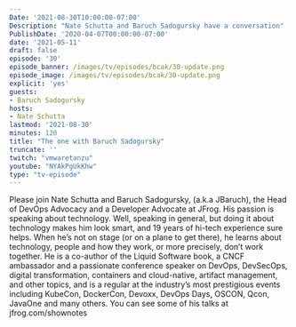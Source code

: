 ```yaml
---
Date: '2021-08-30T10:00:00-07:00'
Description: "Nate Schutta and Baruch Sadogursky have a conversation"
PublishDate: '2020-04-07T00:00:00-07:00'
date: '2021-05-11'
draft: false
episode: '30'
episode_banner: /images/tv/episodes/bcak/30-update.png
episode_image: /images/tv/episodes/bcak/30-update.png
explicit: 'yes'
guests:
- Baruch Sadogursky
hosts:
- Nate Schutta
lastmod: '2021-08-30'
minutes: 120
title: "The one with Baruch Sadogursky"
truncate: ''
twitch: "vmwaretanzu"
youtube: "NYAkPgUkKhw"
type: "tv-episode"
---
```


Please join Nate Schutta and Baruch Sadogursky, (a.k.a JBaruch), the Head of DevOps Advocacy and a Developer Advocate at JFrog. His passion is speaking about technology. Well, speaking in general, but doing it about technology makes him look smart, and 19 years of hi-tech experience sure helps. When he’s not on stage (or on a plane to get there), he learns about technology, people and how they work, or more precisely, don’t work together.  He is a co-author of the Liquid Software book, a CNCF ambassador and a passionate conference speaker on DevOps, DevSecOps, digital transformation, containers and cloud-native, artifact management, and other topics, and is a regular at the industry’s most prestigious events including KubeCon, DockerCon, Devoxx, DevOps Days, OSCON, Qcon, JavaOne and many others. You can see some of his talks at jfrog.com/shownotes
